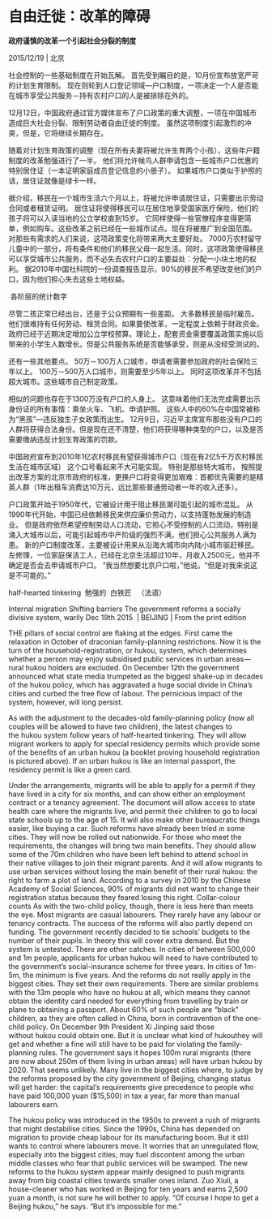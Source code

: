 # 自由迁徙：改革的障碍

**政府谨慎的改革一个引起社会分裂的制度**

2015/12/19 | 北京

社会控制的一些基础制度在开始瓦解。
首先受到瞩目的是，10月份宣布放宽严苛的计划生育限制。
现在则轮到人口登记领域—户口制度，一项决定一个人是否能在城市享受公共服务－持有农村户口的人是被排除在外的。

12月12日，中国政府通过官方媒体宣布了户口政策的重大调整，一项在中国城市造成巨大社会分裂、限制劳动者自由迁徙的制度。
虽然这项制度引起激烈的冲突，但是，它将继续长期存在。

随着对计划生育政策的调整（现在所有夫妻将被允许生育两个小孩），这些年户籍制度的改革勉强进行了一半。
他们将允许候鸟人群申请包含一些城市户口优惠的特别居住证（一本证明家庭成员登记信息的小册子）。
如果城市户口类似于护照的话，居住证就像是绿卡一样。

据介绍，移民在一个城市生活六个月以上，将被允许申请居住证，只需要出示劳动合同或者租赁证明。
居住证将使得移民可以在居住地享受国家医疗保险，他们的孩子将可以入读当地的公立学校直到15岁。
它同样使得一些官僚程序变得更简单，例如购车。这些改革之前已经在一些城市试点。现在将被推广到全国范围。
 
对那些有需求的人们来说，这项政策变化将带来两大主要好处。
7000万农村留守儿童中的一部分，将有条件和他们的移民父母一起生活。同时，这项政策使得移民可以享受城市公共服务，而不必失去农村户口的主要益处：分配一小块土地的权利。
据2010年中国社科院的一份调查报告显示，90%的移民不希望改变他们的户口，因为他们担心失去这些土地权益。


 各阶层的统计数字


尽管二孩正常已经出台，还是于公众预期有一些差距。
大多数移民是临时雇员。他们很难持有任何劳动、租赁合同。如果要使改革，一定程度上依赖于财政资金。
政府已经于近期决定增加公立学校预算。理论上，配套资金需要覆盖政策实施以后带来的小学生人数增长。但是公共服务系统是否能够承受，则是从没经受测试的。


还有一些其他要点。
50万－100万人口城市，申请者需要参加政府的社会保险三年以上。
100万－500万人口城市，则需要至少5年以上。
同时这项改革并不包括超大城市。这些城市自己制定政策。


相似的问题也存在于1300万没有户口的人身上。
这意味着他们无法完成需要出示身份证的所有事情：乘坐火车、飞机、申请护照。
这些人中的60%在中国常被称为“黑孩”—违反独生子女政策而出生。
12月9日，习近平主席宣布那些没有户口的人群将获得合法身份。但是现在还不清楚，他们将获得哪种类型的户口，以及是否需要缴纳违反计划生育政策的罚款。

中国政府宣布到2010年1亿农村移民有望获得城市户口（现在有2亿5千万农村移民生活在城市区域）
这个口号看起来不大可能实现。
特别是那些特大城市，
按照提出改革方案的北京市政府的标准，更换户口将变得更加艰难：首都优先需要的是精英人群（1年出租车消费达10万元，远比那些普通劳动者一年的收入还多）。

户口政策开始于1950年代，它被设计用于阻止移民潮可能引起的城市混乱。
从1990年代开始，中国已经依赖移民来供应廉价劳动力，以支持蓬勃发展的制造业。
但是政府依然希望控制劳动人口流动，它担心不受控制的人口流动，特别是涌入大城市以后，可能引起城市中产阶级的强烈不满，他们担心公共服务人满为患。
新的户口制度改革，主要被设计用来从沿海大城市向内陆小城市驱赶移民。
左修理，一位家庭保洁工人，已经在北京生活超过10年，月收入2500元，他并不确定是否会去申请城市户口。
“我当然想要北京户口啦，”他说。“但是对我来说这是不可能的。”


half-hearted tinkering  勉强的  白铁匠   （法语）


Internal migration
Shifting barriers
The government reforms a socially divisive system, warily
Dec 19th 2015  | BEIJING | From the print edition


THE pillars of social control are flaking at the edges. First came the relaxation in October of draconian family-planning restrictions. Now it is the turn of the household-registration, or hukou, system, which determines whether a person may enjoy subsidised public services in urban areas—rural hukou holders are excluded. On December 12th the government announced what state media trumpeted as the biggest shake-up in decades of the hukou policy, which has aggravated a huge social divide in China’s cities and curbed the free flow of labour. The pernicious impact of the system, however, will long persist.

As with the adjustment to the decades-old family-planning policy (now all couples will be allowed to have two children), the latest changes to the hukou system follow years of half-hearted tinkering. They will allow migrant workers to apply for special residency permits which provide some of the benefits of an urban hukou (a booklet proving household registration is pictured above). If an urban hukou is like an internal passport, the residency permit is like a green card.

Under the arrangements, migrants will be able to apply for a permit if they have lived in a city for six months, and can show either an employment contract or a tenancy agreement. The document will allow access to state health care where the migrants live, and permit their children to go to local state schools up to the age of 15. It will also make other bureaucratic things easier, like buying a car. Such reforms have already been tried in some cities. They will now be rolled out nationwide.
For those who meet the requirements, the changes will bring two main benefits. They should allow some of the 70m children who have been left behind to attend school in their native villages to join their migrant parents. And it will allow migrants to use urban services without losing the main benefit of their rural hukou: the right to farm a plot of land. According to a survey in 2010 by the Chinese Academy of Social Sciences, 90% of migrants did not want to change their registration status because they feared losing this right.
Collar-colour counts
As with the two-child policy, though, there is less here than meets the eye. Most migrants are casual labourers. They rarely have any labour or tenancy contracts. The success of the reforms will also partly depend on funding. The government recently decided to tie schools’ budgets to the number of their pupils. In theory this will cover extra demand. But the system is untested.
There are other catches. In cities of between 500,000 and 1m people, applicants for urban hukou will need to have contributed to the government’s social-insurance scheme for three years. In cities of 1m-5m, the minimum is five years. And the reforms do not really apply in the biggest cities. They set their own requirements.
There are similar problems with the 13m people who have no hukou at all, which means they cannot obtain the identity card needed for everything from travelling by train or plane to obtaining a passport. About 60% of such people are “black” children, as they are often called in China, born in contravention of the one-child policy. On December 9th President Xi Jinping said those without hukou could obtain one. But it is unclear what kind of hukouthey will get and whether a fine will still have to be paid for violating the family-planning rules.
The government says it hopes 100m rural migrants (there are now about 250m of them living in urban areas) will have urban hukou by 2020. That seems unlikely. Many live in the biggest cities where, to judge by the reforms proposed by the city government of Beijing, changing status will get harder: the capital’s requirements give precedence to people who have paid 100,000 yuan ($15,500) in tax a year, far more than manual labourers earn.

The hukou policy was introduced in the 1950s to prevent a rush of migrants that might destabilise cities. Since the 1990s, China has depended on migration to provide cheap labour for its manufacturing boom. But it still wants to control where labourers move. It worries that an unregulated flow, especially into the biggest cities, may fuel discontent among the urban middle classes who fear that public services will be swamped. The new reforms to the hukou system appear mainly designed to push migrants away from big coastal cities towards smaller ones inland. Zuo Xiuli, a house-cleaner who has worked in Beijing for ten years and earns 2,500 yuan a month, is not sure he will bother to apply. “Of course I hope to get a Beijing hukou,” he says. “But it’s impossible for me.”
